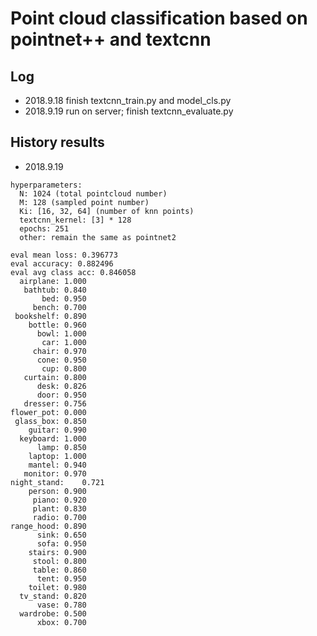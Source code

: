 # Point cloud classification based on pointnet++ and textcnn

## Log
- 2018.9.18 finish textcnn_train.py and model_cls.py
- 2018.9.19 run on server; finish textcnn_evaluate.py

## History results
- 2018.9.19
```
hyperparameters:
  N: 1024 (total pointcloud number)
  M: 128 (sampled point number)
  Ki: [16, 32, 64] (number of knn points)
  textcnn_kernel: [3] * 128
  epochs: 251
  other: remain the same as pointnet2
```
```
eval mean loss: 0.396773
eval accuracy: 0.882496
eval avg class acc: 0.846058
  airplane:	1.000
   bathtub:	0.840
       bed:	0.950
     bench:	0.700
 bookshelf:	0.890
    bottle:	0.960
      bowl:	1.000
       car:	1.000
     chair:	0.970
      cone:	0.950
       cup:	0.800
   curtain:	0.800
      desk:	0.826
      door:	0.950
   dresser:	0.756
flower_pot:	0.000
 glass_box:	0.850
    guitar:	0.990
  keyboard:	1.000
      lamp:	0.850
    laptop:	1.000
    mantel:	0.940
   monitor:	0.970
night_stand:	0.721
    person:	0.900
     piano:	0.920
     plant:	0.830
     radio:	0.700
range_hood:	0.890
      sink:	0.650
      sofa:	0.950
    stairs:	0.900
     stool:	0.800
     table:	0.860
      tent:	0.950
    toilet:	0.980
  tv_stand:	0.820
      vase:	0.780
  wardrobe:	0.500
      xbox:	0.700
```
